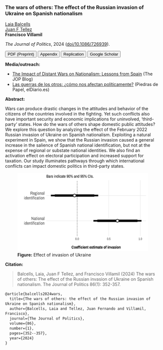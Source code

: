 ### The wars of others: The effect of the Russian invasion of Ukraine on Spanish nationalism

[Laia Balcells](https://www.laiabalcells.com/)<br>
[Juan F Tellez](https://juanftellez.com/)<br>
**Francisco Villamil**

*The Journal of Politics*, 2024 ([doi/10.1086/726939](https://doi.org/10.1086/726939)).

<a href="https://nbviewer.org/github/franvillamil/franvillamil.github.io/blob/master/files/pubs/2023_Balcells_Tellez_Villamil_preprint.pdf" target="_blank"><button type="button button1">PDF (Preprint)</button></a> <a href="https://nbviewer.org/github/franvillamil/franvillamil.github.io/blob/master/files/pubs/2023_Balcells_Tellez_Villamil_appendix.pdf" target="_blank"><button type="button button1">Appendix</button></a> <a href="https://doi.org/10.7910/DVN/COS3BS" target="_blank"><button type="button button1">Replication</button></a> <a href="https://scholar.google.com/citations?view_op=view_citation&hl=en&user=G10YqfQAAAAJ&citation_for_view=G10YqfQAAAAJ:_FxGoFyzp5QC"><button type="button button1">Google Scholar</button></a>

**Media/outreach:**

- [The Impact of Distant Wars on Nationalism: Lessons from Spain](https://jop.blogs.uni-hamburg.de/the-impact-of-distant-wars-on-nationalism-lessons-from-spain/) (The JOP Blog)
- [Las guerras de los otros: ¿cómo nos afectan políticamente?](https://www.eldiario.es/piedrasdepapel/guerras-afectan-politicamente_132_10640558.html) (Piedras de Papel, elDiario.es)

**Abstract:**

Wars can produce drastic changes in the attitudes and behavior of the citizens of the countries involved in the fighting. Yet such conflicts also have important security and economic implications for uninvolved, ‘third-party‘ states. How do the wars of others shape domestic public attitudes? We explore this question by analyzing the effect of the February 2022 Russian invasion of Ukraine on Spanish nationalism. Exploiting a natural experiment in Spain, we show that the Russian invasion caused a general increase in the salience of Spanish national identification, but not at the expense of regional or substate national identities. We also find an activation effect on electoral participation and increased support for taxation. Our study illuminates pathways through which international conflicts can impact domestic politics in third-party states.

<figure>
<img src="https://github.com/franvillamil/franvillamil.github.io/raw/master/pubs/img/effect_ukraine.jpg">
<figcaption><b>Figure:</b> Effect of invasion of Ukraine</figcaption>
</figure>

**Citation:**

> Balcells, Laia, Juan F Tellez, and Francisco Villamil (2024) The wars of others: The effect of the Russian invasion of Ukraine on Spanish nationalism. The Journal of Politics 86(1): 352-357.

```
@article{balcells2024wars,
  title={The wars of others: the effect of the Russian invasion of Ukraine on Spanish nationalism},
  author={Balcells, Laia and Tellez, Juan Fernando and Villamil, Francisco},
  journal={The Journal of Politics},
  volume={86},
  number={1},
  pages={352--357},
  year={2024}
}
```